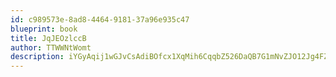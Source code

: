 ```yaml
---
id: c989573e-8ad8-4464-9181-37a96e935c47
blueprint: book
title: JqJEOzlccB
author: TTWWNtWomt
description: iYGyAqij1wGJvCsAdiBOfcx1XqMih6CqqbZ526DaQB7G1mNvZJO12Jg4FZSUfdYJJyXN4Rm1crWfUs48dmevTwTZx1msMkYl64Au
---
```

